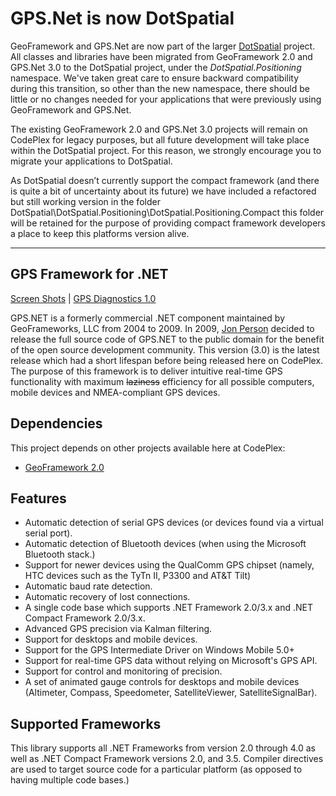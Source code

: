 # GPS.Net is now DotSpatial

GeoFramework and GPS.Net are now part of the larger [DotSpatial](http://dotspatial.codeplex.com) project.  All classes and libraries have been migrated from GeoFramework 2.0 and GPS.Net 3.0 to the DotSpatial project, under the _DotSpatial.Positioning_ namespace.  We've taken great care to ensure backward compatibility during this transition, so other than the new namespace, there should be little or no changes needed for your applications that were previously using GeoFramework and GPS.Net.

The existing GeoFramework 2.0 and GPS.Net 3.0 projects will remain on CodePlex for legacy purposes, but all future development will take place within the DotSpatial project.  For this reason, we strongly encourage you to migrate your applications to DotSpatial.

As DotSpatial doesn’t currently support the compact framework (and there is quite a bit of uncertainty about its future) we have included a refactored but still working version in the folder DotSpatial\DotSpatial.Positioning\DotSpatial.Positioning.Compact this folder will be retained for the purpose of providing compact framework developers a place to keep this platforms version alive.


----

## GPS Framework for .NET

[Screen Shots](Screen-Shots) | [GPS Diagnostics 1.0](GPS-Diagnostics-1.0)

GPS.NET is a formerly commercial .NET component maintained by GeoFrameworks, LLC from 2004 to 2009.  In 2009, [Jon Person](http://www.codeplex.com/site/users/view/jperson) decided to release the full source code of GPS.NET to the public domain for the benefit of the open source development community.  This version (3.0) is the latest release which had a short lifespan before being released here on CodePlex.  The purpose of this framework is to deliver intuitive real-time GPS functionality with maximum ~~laziness~~ efficiency for all possible computers, mobile devices and NMEA-compliant GPS devices.

## Dependencies

This project depends on other projects available here at CodePlex:

* [GeoFramework 2.0](http://geoframework.codeplex.com)

## Features

* Automatic detection of serial GPS devices (or devices found via a virtual serial port).
* Automatic detection of Bluetooth devices (when using the Microsoft Bluetooth stack.)
* Support for newer devices using the QualComm GPS chipset (namely, HTC devices such as the TyTn II, P3300 and AT&T Tilt)
* Automatic baud rate detection.
* Automatic recovery of lost connections.
* A single code base which supports .NET Framework 2.0/3.x and .NET Compact Framework 2.0/3.x.
* Advanced GPS precision via Kalman filtering.
* Support for desktops and mobile devices.
* Support for the GPS Intermediate Driver on Windows Mobile 5.0+
* Support for real-time GPS data without relying on Microsoft's GPS API.
* Support for control and monitoring of precision.
* A set of animated gauge controls for desktops and mobile devices (Altimeter, Compass, Speedometer, SatelliteViewer, SatelliteSignalBar).

## Supported Frameworks

This library supports all .NET Frameworks from version 2.0 through 4.0 as well as .NET Compact Framework versions 2.0, and 3.5.  Compiler directives are used to target source code for a particular platform (as opposed to having multiple code bases.)